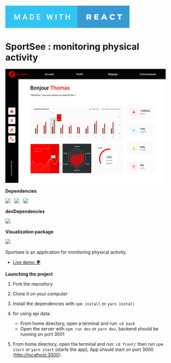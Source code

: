 ![made-with-react](./assets/made-with-react.svg)

# SportSee : monitoring physical activity

![SportSee](assets/V1%20C.jpg)

**Dependencies**

<img src="https://img.shields.io/badge/React-18.2.0-blue"/>&nbsp;&nbsp;
<img src="https://img.shields.io/badge/React--dom-18.2.0-blue"/>&nbsp;&nbsp;
<img src="https://img.shields.io/badge/React--Router--dom-6.10.0-blue"/>&nbsp;&nbsp;

**devDependencies**

<img src="https://img.shields.io/badge/Jsdoc-4.0.0-orange"/>

**Visualization package**

<img src="https://img.shields.io/badge/D3-7.6.1-red"/>


Sportsee is an application for monitoring physical activity.

- [Live demo 🌍](https://jyjystudio.github.io/sportsee/) 

**Launching the project**

1. Fork the repository

2. Clone it on your computer

3. Install the dependencies with `npm install` or `yarn install`

4. for using api data: 
    * From home directory, open a terminal and run: `cd back`
    * Open the server with `npm run dev` or `yarn dev`, backend should be running on port 3001

5. From home directory, open the terminal and run: `cd front/` then run `npm start` or `yarn start` (starts the app), App should start on port 3000 ([http://localhost:3000](http://localhost:3000)).



